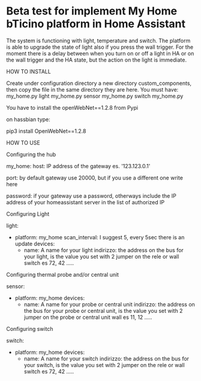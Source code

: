 # Beta test for implement My Home bTicino platform in Home Assistant
The system is functioning with light, temperature and switch.
The platform is able to upgrade the state of light also if you press the wall trigger.
For the moment there is a delay between when you turn on or off a light in HA or on the wall trigger and the HA state, but the action on the light is immediate.

HOW TO INSTALL

Create under configuration directory a new directory custom_components,
then copy the file in the same directory they are here.
You must have:
my_home.py
light
  my_home.py
sensor
  my_home.py
switch
  my_home.py

You have to install the openWebNet==1.2.8 from Pypi

on hassbian type:

pip3 install OpenWebNet==1.2.8


HOW TO USE

Configuring the hub

my_home:
  host: IP address of the gateway es. '123.123.0.1'
  
  port: by default gateway use 20000, but if you use a different one write here
  
  password: if your gateway use a password, otherways include the IP address of your homeassistant server in the list of                  authorized IP

Configuring Light

light:
  - platform: my_home
    scan_interval: I suggest 5, every 5sec there is an update
    devices:
      - name: A name for your light
        indirizzo: the address on the bus for your light, is the value you set with 2 jumper on the  rele or wall switch es 72, 42 .....
        
        
Configuring thermal probe and/or central unit

sensor:
  - platform: my_home
    devices:
      - name: A name for your probe or central unit
        indirizzo: the address on the bus for your probe or central unit, is the value you set with 2 jumper on the  probe or central unit wall  es 11, 12 .....
        
Configuring switch

switch:
  - platform: my_home
    devices:
      - name: A name for your switch
        indirizzo: the address on the bus for your switch, is the value you set with 2 jumper on the  rele or wall switch es 72, 42 .....
  



